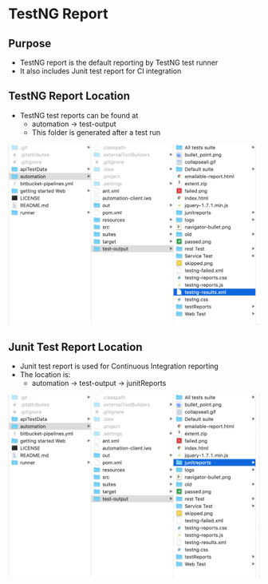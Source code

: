 # TestNG Report

## Purpose

* TestNG report is the default reporting by TestNG test runner
* It also includes Junit test report for CI integration

## TestNG Report Location

* TestNG test reports can be found at 
  * automation -&gt; test-output 
  * This folder is generated after a test run

![](../.gitbook/assets/image%20%2858%29.png)

## Junit Test Report Location

* Junit test report is used for Continuous Integration reporting
* The location is:
  * automation -&gt; test-output -&gt; junitReports

![](../.gitbook/assets/image%20%2862%29.png)


